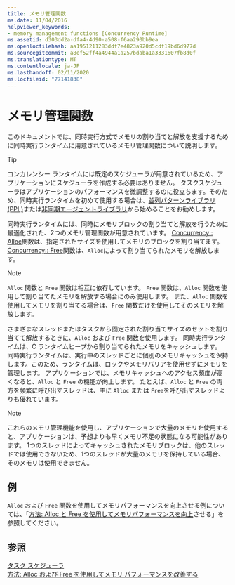 ```yaml
---
title: メモリ管理関数
ms.date: 11/04/2016
helpviewer_keywords:
- memory management functions [Concurrency Runtime]
ms.assetid: d303dd2a-dfa4-4d90-a508-f6aa290bb9ea
ms.openlocfilehash: aa1951211283ddf7e4823a920d5cdf19bd6d977d
ms.sourcegitcommit: a8ef52ff4a4944a1a257bdaba1a3331607fb8d0f
ms.translationtype: MT
ms.contentlocale: ja-JP
ms.lasthandoff: 02/11/2020
ms.locfileid: "77141838"
---
```

# <a name="memory-management-functions"></a>メモリ管理関数

このドキュメントでは、同時実行方式でメモリの割り当てと解放を支援するために同時実行ランタイムに用意されているメモリ管理関数について説明します。

> [!TIP]
> コンカレンシー ランタイムには既定のスケジューラが用意されているため、アプリケーションにスケジューラを作成する必要はありません。 タスクスケジューラはアプリケーションのパフォーマンスを微調整するのに役立ちます。そのため、同時実行ランタイムを初めて使用する場合は、[並列パターンライブラリ (PPL)](../../parallel/concrt/parallel-patterns-library-ppl.md)または[非同期エージェントライブラリ](../../parallel/concrt/asynchronous-agents-library.md)から始めることをお勧めします。

同時実行ランタイムには、同時にメモリブロックの割り当てと解放を行うために最適化された、2つのメモリ管理関数が用意されています。 [Concurrency:: Alloc](reference/concurrency-namespace-functions.md#alloc)関数は、指定されたサイズを使用してメモリのブロックを割り当てます。 [Concurrency:: Free](reference/concurrency-namespace-functions.md#free)関数は、`Alloc`によって割り当てられたメモリを解放します。

> [!NOTE]
> `Alloc` 関数と `Free` 関数は相互に依存しています。 `Free` 関数は、`Alloc` 関数を使用して割り当てたメモリを解放する場合にのみ使用します。 また、`Alloc` 関数を使用してメモリを割り当てる場合は、`Free` 関数だけを使用してそのメモリを解放します。

さまざまなスレッドまたはタスクから固定された割り当てサイズのセットを割り当てて解放するときに、`Alloc` および `Free` 関数を使用します。 同時実行ランタイムは、C ランタイムヒープから割り当てられたメモリをキャッシュします。 同時実行ランタイムは、実行中のスレッドごとに個別のメモリキャッシュを保持します。このため、ランタイムは、ロックやメモリバリアを使用せずにメモリを管理します。 アプリケーションでは、メモリキャッシュへのアクセス頻度が高くなると、`Alloc` と `Free` の機能が向上します。 たとえば、`Alloc` と `Free` の両方を頻繁に呼び出すスレッドは、主に `Alloc` または `Free`を呼び出すスレッドよりも優れています。

> [!NOTE]
> これらのメモリ管理機能を使用し、アプリケーションで大量のメモリを使用すると、アプリケーションは、予想よりも早くメモリ不足の状態になる可能性があります。 1つのスレッドによってキャッシュされたメモリブロックは、他のスレッドでは使用できないため、1つのスレッドが大量のメモリを保持している場合、そのメモリは使用できません。

## <a name="example"></a>例

`Alloc` および `Free` 関数を使用してメモリパフォーマンスを向上させる例については、「[方法: Alloc と Free を使用してメモリパフォーマンスを向上](../../parallel/concrt/how-to-use-alloc-and-free-to-improve-memory-performance.md)させる」を参照してください。

## <a name="see-also"></a>参照

[タスク スケジューラ](../../parallel/concrt/task-scheduler-concurrency-runtime.md)<br/>
[方法: Alloc および Free を使用してメモリ パフォーマンスを改善する](../../parallel/concrt/how-to-use-alloc-and-free-to-improve-memory-performance.md)
